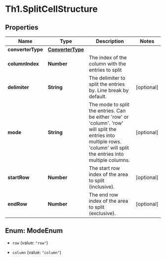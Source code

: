 # Th1.SplitCellStructure

## Properties

Name | Type | Description | Notes
------------ | ------------- | ------------- | -------------
**converterType** | [**ConverterType**](ConverterType.md) |  | 
**columnIndex** | **Number** | The index of the column with the entries to split | 
**delimiter** | **String** | The delimiter to split the entries by. Line break by default.  | [optional] 
**mode** | **String** | The mode to split the entries. Can be either &#39;row&#39; or &#39;column&#39;. &#39;row&#39; will split the entries into multiple rows. &#39;column&#39; will split the entries into multiple columns.  | [optional] 
**startRow** | **Number** | The start row index of the area to split (inclusive). | [optional] 
**endRow** | **Number** | The end row index of the area to split (exclusive). | [optional] 



## Enum: ModeEnum


* `row` (value: `"row"`)

* `column` (value: `"column"`)




